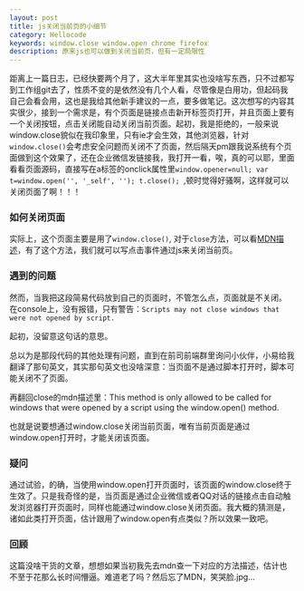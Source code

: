 ```yaml
---
layout: post
title: js关闭当前页的小细节
category: Hellocode
keywords: window.close window.open chrome firefox
description: 原来js也可以做到关闭当前页，但有一定局限性
---
```


距离上一篇日志，已经快要两个月了，这大半年里其实也没啥写东西，只不过都写到工作组git去了，性质不变的是依然没有几个人看，尽管像是白用功，但起码我自己会看会用，这也是我给其他新手建议的一点，要多做笔记。这次想写的内容其实很少，接到一个需求是，有个页面是链接点击新开标签页打开，并且页面上要有一个关闭按钮，点击关闭能自动关闭当前页面。起初，我是拒绝的，一般来说window.close貌似在我印象里，只有ie才会生效，其他浏览器，针对`window.close()`会考虑安全问题而关闭不了页面，然后隔天pm跟我说系统有个页面做到这个效果了，还在企业微信发链接我，我打开一看，唉，真的可以耶，里面看看页面源码，直接写在a标签的onclick属性里`window.opener=null; var t=window.open('', '_self', ''); t.close(); `,顿时觉得好骚啊，这样就可以关闭页面了啊！！！

### 如何关闭页面

实际上，这个页面主要是用了`window.close()`, 对于`close`方法，可以看[MDN描述](https://developer.mozilla.org/en-US/docs/Web/API/Window/close)，有了这个方法，我们就可以写点击事件通过js来关闭当前页。

### 遇到的问题

然而，当我把这段简易代码放到自己的页面时，不管怎么点，页面就是不关闭。 在console上，没有报错，只有警告：`Scripts may not close windows that were not opened by script.`

起初，没留意这句话的意思。

总以为是那段代码的其他处理有问题，直到在前司前端群里询问小伙伴，小易给我翻译了那句英文，其实那句英文也没啥深意：当页面不是通过脚本打开时，脚本可能关闭不了页面。

再翻回close的mdn描述里：This method is only allowed to be called for windows that were opened by a script using the window.open() method. 

也就是说要想通过window.close关闭当前页面，唯有当前页面是通过window.open打开时，才能关闭该页面。

### 疑问

通过试验，的确，当使用window.open打开页面时，该页面的window.close终于生效了。只是我奇怪的是，当页面是通过企业微信或者QQ对话的链接点击自动触发浏览器打开页面时，同样也能通过window.close关闭页面。我大概的猜测是，诸如此类打开页面，估计跟用了window.open有点类似？所以效果一致吧。

### 回顾

这篇没啥干货的文章，想想如果当初我先去mdn查一下对应的方法描述，估计也不至于花那么长时间懵逼。难道老了吗？然后忘了MDN，笑哭脸.jpg...
